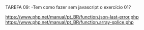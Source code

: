 TAREFA 09:
-Tem como fazer sem javascript o exercício 01?

https://www.php.net/manual/pt_BR/function.json-last-error.php
https://www.php.net/manual/pt_BR/function.array-splice.php